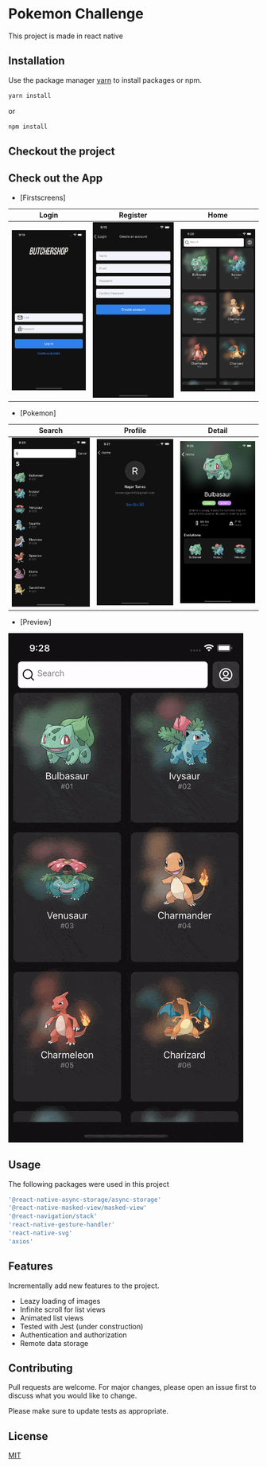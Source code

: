 # Pokemon Challenge

This project is made in react native

## Installation

Use the package manager [yarn](https://yarnpkg.com/) to install packages or npm.

```bash
yarn install
```
or
```bash
npm install
```

## Checkout the project

## Check out the App

- [Firstscreens]

| Login | Register | Home | 
|-----------|----------------|----------------|
| ![](https://github.com/kelevra9900/pokemon_challange/blob/main/screenshots/1.png) | ![](https://github.com/kelevra9900/pokemon_challange/blob/main/screenshots/2.png)| ![](https://github.com/kelevra9900/pokemon_challange/blob/main/screenshots/3.png)|

- [Pokemon]

| Search | Profile | Detail | 
|-----------|----------------|----------------|
| ![](https://github.com/kelevra9900/pokemon_challange/blob/main/screenshots/4.png) | ![](https://github.com/kelevra9900/pokemon_challange/blob/main/screenshots/5.png)| ![](https://github.com/kelevra9900/pokemon_challange/blob/main/screenshots/6.png)|

- [Preview]

![](https://github.com/kelevra9900/pokemon_challange/blob/main/screenshots/preview_app.gif)
## Usage
The following packages were used in this project

```Typescript
'@react-native-async-storage/async-storage'
'@react-native-masked-view/masked-view'
'@react-navigation/stack'
'react-native-gesture-handler'
'react-native-svg'
'axios'
```

## Features
Incrementally add new features to the project.

- Leazy loading of images
- Infinite scroll for list views
- Animated list views
- Tested with Jest (under construction)
- Authentication and authorization
- Remote data storage

## Contributing
Pull requests are welcome. For major changes, please open an issue first to discuss what you would like to change.

Please make sure to update tests as appropriate.

## License
[MIT](https://choosealicense.com/licenses/mit/)